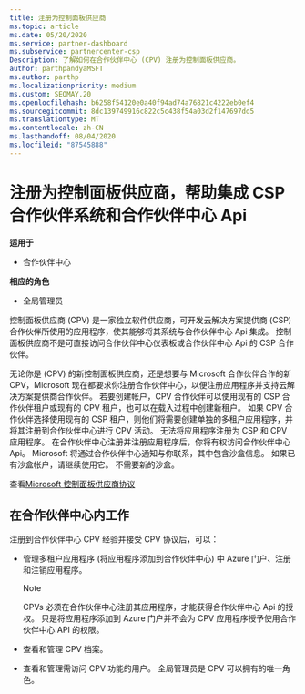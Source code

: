 ```yaml
---
title: 注册为控制面板供应商
ms.topic: article
ms.date: 05/20/2020
ms.service: partner-dashboard
ms.subservice: partnercenter-csp
Description: 了解如何在合作伙伴中心 (CPV) 注册为控制面板供应商。
author: parthpandyaMSFT
ms.author: parthp
ms.localizationpriority: medium
ms.custom: SEOMAY.20
ms.openlocfilehash: b6258f54120e0a40f94ad74a76821c4222eb0ef4
ms.sourcegitcommit: 8dc139749916c822c5c438f54a03d2f147697dd5
ms.translationtype: MT
ms.contentlocale: zh-CN
ms.lasthandoff: 08/04/2020
ms.locfileid: "87545888"
---
```

# <a name="enroll-as-a-control-panel-vendor-to-help-integrate-csp-partner-systems-with-partner-center-apis"></a>注册为控制面板供应商，帮助集成 CSP 合作伙伴系统和合作伙伴中心 Api

**适用于**

- 合作伙伴中心

**相应的角色**

- 全局管理员

控制面板供应商 (CPV) 是一家独立软件供应商，可开发云解决方案提供商 (CSP) 合作伙伴所使用的应用程序，使其能够将其系统与合作伙伴中心 Api 集成。 控制面板供应商不是可直接访问合作伙伴中心仪表板或合作伙伴中心 Api 的 CSP 合作伙伴。

无论你是 (CPV) 的新控制面板供应商，还是想要与 Microsoft 合作伙伴合作的新 CPV，Microsoft 现在都要求你注册合作伙伴中心，以便注册应用程序并支持云解决方案提供商合作伙伴。 若要创建帐户，CPV 合作伙伴可以使用现有的 CSP 合作伙伴租户或现有的 CPV 租户，也可以在载入过程中创建新租户。 如果 CPV 合作伙伴选择使用现有的 CSP 租户，则他们将需要创建单独的多租户应用程序，并将其注册到合作伙伴中心进行 CPV 活动。 无法将应用程序注册为 CSP 和 CPV 应用程序。 在合作伙伴中心注册并注册应用程序后，你将有权访问合作伙伴中心 Api。  Microsoft 将通过合作伙伴中心通知与你联系，其中包含沙盒信息。 如果已有沙盒帐户，请继续使用它。 不需要新的沙盒。

查看[Microsoft 控制面板供应商协议](https://go.microsoft.com/fwlink/?linkid=2055198)


## <a name="working-in-partner-center"></a>在合作伙伴中心内工作
注册到合作伙伴中心 CPV 经验并接受 CPV 协议后，可以：

- 管理多租户应用程序 (将应用程序添加到合作伙伴中心) 中 Azure 门户、注册和注销应用程序。

    >[!Note] 
    >CPVs 必须在合作伙伴中心注册其应用程序，才能获得合作伙伴中心 Api 的授权。 只是将应用程序添加到 Azure 门户并不会为 CPV 应用程序授予使用合作伙伴中心 API 的权限。 

- 查看和管理 CPV 档案。 

- 查看和管理需访问 CPV 功能的用户。 全局管理员是 CPV 可以拥有的唯一角色。


